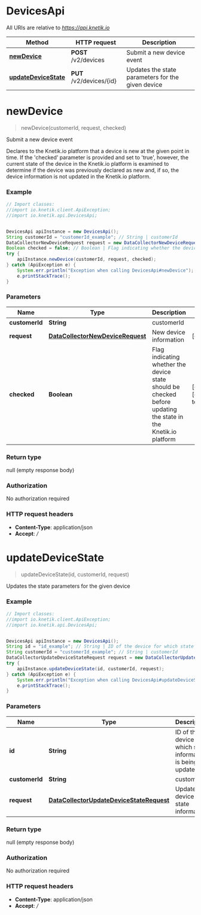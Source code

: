 # DevicesApi

All URIs are relative to *https://api.knetik.io*

Method | HTTP request | Description
------------- | ------------- | -------------
[**newDevice**](DevicesApi.md#newDevice) | **POST** /v2/devices | Submit a new device event
[**updateDeviceState**](DevicesApi.md#updateDeviceState) | **PUT** /v2/devices/{id} | Updates the state parameters for the given device


<a name="newDevice"></a>
# **newDevice**
> newDevice(customerId, request, checked)

Submit a new device event

Declares to the Knetik.io platform that a device is new at the given point in time. If the &#39;checked&#39; parameter is provided and set to &#39;true&#39;, however, the current state of the device in the Knetik.io platform is examined to determine if the device was previously declared as new and, if so, the device information is not updated in the Knetik.io platform.

### Example
```java
// Import classes:
//import io.knetik.client.ApiException;
//import io.knetik.api.DevicesApi;


DevicesApi apiInstance = new DevicesApi();
String customerId = "customerId_example"; // String | customerId
DataCollectorNewDeviceRequest request = new DataCollectorNewDeviceRequest(); // DataCollectorNewDeviceRequest | New device information
Boolean checked = false; // Boolean | Flag indicating whether the device state should be checked before updating the state in the Knetik.io platform
try {
    apiInstance.newDevice(customerId, request, checked);
} catch (ApiException e) {
    System.err.println("Exception when calling DevicesApi#newDevice");
    e.printStackTrace();
}
```

### Parameters

Name | Type | Description  | Notes
------------- | ------------- | ------------- | -------------
 **customerId** | **String**| customerId |
 **request** | [**DataCollectorNewDeviceRequest**](DataCollectorNewDeviceRequest.md)| New device information | [optional]
 **checked** | **Boolean**| Flag indicating whether the device state should be checked before updating the state in the Knetik.io platform | [optional] [default to false]

### Return type

null (empty response body)

### Authorization

No authorization required

### HTTP request headers

 - **Content-Type**: application/json
 - **Accept**: */*

<a name="updateDeviceState"></a>
# **updateDeviceState**
> updateDeviceState(id, customerId, request)

Updates the state parameters for the given device

### Example
```java
// Import classes:
//import io.knetik.client.ApiException;
//import io.knetik.api.DevicesApi;


DevicesApi apiInstance = new DevicesApi();
String id = "id_example"; // String | ID of the device for which state information is being updated
String customerId = "customerId_example"; // String | customerId
DataCollectorUpdateDeviceStateRequest request = new DataCollectorUpdateDeviceStateRequest(); // DataCollectorUpdateDeviceStateRequest | Updated device state information
try {
    apiInstance.updateDeviceState(id, customerId, request);
} catch (ApiException e) {
    System.err.println("Exception when calling DevicesApi#updateDeviceState");
    e.printStackTrace();
}
```

### Parameters

Name | Type | Description  | Notes
------------- | ------------- | ------------- | -------------
 **id** | **String**| ID of the device for which state information is being updated |
 **customerId** | **String**| customerId |
 **request** | [**DataCollectorUpdateDeviceStateRequest**](DataCollectorUpdateDeviceStateRequest.md)| Updated device state information | [optional]

### Return type

null (empty response body)

### Authorization

No authorization required

### HTTP request headers

 - **Content-Type**: application/json
 - **Accept**: */*

